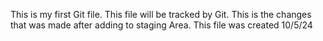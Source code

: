 This is my first Git file.
This file will be tracked by Git.
This is the changes that was made after adding to staging Area.
This file was created 10/5/24

